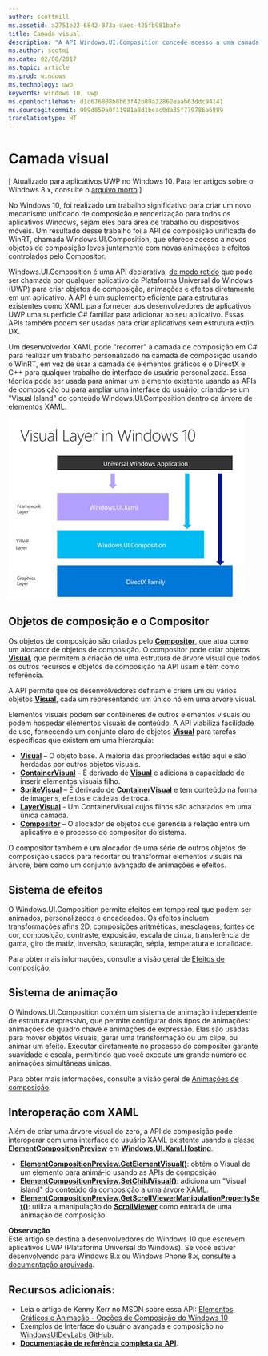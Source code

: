```yaml
---
author: scottmill
ms.assetid: a2751e22-6842-073a-daec-425fb981bafe
title: Camada visual
description: "A API Windows.UI.Composition concede acesso a uma camada de composição entre a camada de estrutura (XAML) e a camada de elementos gráficos (DirectX)."
ms.author: scotmi
ms.date: 02/08/2017
ms.topic: article
ms.prod: windows
ms.technology: uwp
keywords: windows 10, uwp
ms.openlocfilehash: d1c676808b8b63f42b89a22862eaab63ddc94141
ms.sourcegitcommit: 909d859a0f11981a8d1beac0da35f779786a6889
translationtype: HT
---
```

# <a name="visual-layer"></a>Camada visual

\[ Atualizado para aplicativos UWP no Windows 10. Para ler artigos sobre o Windows 8.x, consulte o [arquivo morto](http://go.microsoft.com/fwlink/p/?linkid=619132) \]

No Windows 10, foi realizado um trabalho significativo para criar um novo mecanismo unificado de composição e renderização para todos os aplicativos Windows, sejam eles para área de trabalho ou dispositivos móveis. Um resultado desse trabalho foi a API de composição unificada do WinRT, chamada Windows.UI.Composition, que oferece acesso a novos objetos de composição leves juntamente com novas animações e efeitos controlados pelo Compositor.

Windows.UI.Composition é uma API declarativa, [de modo retido](https://msdn.microsoft.com/library/windows/desktop/ff684178.aspx) que pode ser chamada por qualquer aplicativo da Plataforma Universal do Windows (UWP) para criar objetos de composição, animações e efeitos diretamente em um aplicativo. A API é um suplemento eficiente para estruturas existentes como XAML para fornecer aos desenvolvedores de aplicativos UWP uma superfície C# familiar para adicionar ao seu aplicativo. Essas APIs também podem ser usadas para criar aplicativos sem estrutura estilo DX.

Um desenvolvedor XAML pode "recorrer" à camada de composição em C# para realizar um trabalho personalizado na camada de composição usando o WinRT, em vez de usar a camada de elementos gráficos e o DirectX e C++ para qualquer trabalho de interface do usuário personalizada. Essa técnica pode ser usada para animar um elemento existente usando as APIs de composição ou para ampliar uma interface do usuário, criando-se um "Visual Island" do conteúdo Windows.UI.Composition dentro da árvore de elementos XAML.

![Disposição em camadas de estrutura de interface do usuário: a camada de estrutura (Windows.UI. XAML) baseia-se na camada visual (Windows.UI.Composition) que é baseada na camada de elementos gráficos (DirectX)](images/layers-win-ui-composition.png)
## <a name="span-idcompositionobjectsandthecompositorspanspan-idcompositionobjectsandthecompositorspanspan-idcompositionobjectsandthecompositorspancomposition-objects-and-the-compositor"></a><span id="Composition_Objects_and_The_Compositor"></span><span id="composition_objects_and_the_compositor"></span><span id="COMPOSITION_OBJECTS_AND_THE_COMPOSITOR"></span>Objetos de composição e o Compositor

Os objetos de composição são criados pelo [**Compositor**](https://msdn.microsoft.com/library/windows/apps/Dn706789), que atua como um alocador de objetos de composição. O compositor pode criar objetos [**Visual**](https://msdn.microsoft.com/library/windows/apps/Dn706858), que permitem a criação de uma estrutura de árvore visual que todos os outros recursos e objetos de composição na API usam e têm como referência.

A API permite que os desenvolvedores definam e criem um ou vários objetos [**Visual**](https://msdn.microsoft.com/library/windows/apps/Dn706858), cada um representando um único nó em uma árvore visual.

Elementos visuais podem ser contêineres de outros elementos visuais ou podem hospedar elementos visuais de conteúdo. A API viabiliza facilidade de uso, fornecendo um conjunto claro de objetos [**Visual**](https://msdn.microsoft.com/library/windows/apps/Dn706858) para tarefas específicas que existem em uma hierarquia:

-   [**Visual**](https://msdn.microsoft.com/library/windows/apps/Dn706858) – O objeto base. A maioria das propriedades estão aqui e são herdadas por outros objetos visuais.
-   [**ContainerVisual**](https://msdn.microsoft.com/library/windows/apps/Dn706810) – É derivado de [**Visual**](https://msdn.microsoft.com/library/windows/apps/Dn706858) e adiciona a capacidade de inserir elementos visuais filho.
-   [**SpriteVisual**](https://msdn.microsoft.com/library/windows/apps/Mt589433) – É derivado de [**ContainerVisual**](https://msdn.microsoft.com/library/windows/apps/Dn706810) e tem conteúdo na forma de imagens, efeitos e cadeias de troca.
-   [**LayerVisual**](https://msdn.microsoft.com/library/windows/apps/windows.ui.composition.layervisual.aspx) - Um ContainerVisual cujos filhos são achatados em uma única camada.  
-   [**Compositor**](https://msdn.microsoft.com/library/windows/apps/Dn706789) – O alocador de objetos que gerencia a relação entre um aplicativo e o processo do compositor do sistema.

O compositor também é um alocador de uma série de outros objetos de composição usados para recortar ou transformar elementos visuais na árvore, bem como um conjunto avançado de animações e efeitos.

## <a name="span-ideffectssystemspanspan-ideffectssystemspanspan-ideffectssystemspaneffects-system"></a><span id="Effects_System"></span><span id="effects_system"></span><span id="EFFECTS_SYSTEM"></span>Sistema de efeitos

O Windows.UI.Composition permite efeitos em tempo real que podem ser animados, personalizados e encadeados. Os efeitos incluem transformações afins 2D, composições aritméticas, mesclagens, fontes de cor, composição, contraste, exposição, escala de cinza, transferência de gama, giro de matiz, inversão, saturação, sépia, temperatura e tonalidade.

Para obter mais informações, consulte a visão geral de [Efeitos de composição](composition-effects.md).

## <a name="span-idanimationsystemspanspan-idanimationsystemspanspan-idanimationsystemspananimation-system"></a><span id="Animation_System"></span><span id="animation_system"></span><span id="ANIMATION_SYSTEM"></span>Sistema de animação

O Windows.UI.Composition contém um sistema de animação independente de estrutura expressivo, que permite configurar dois tipos de animações: animações de quadro chave e animações de expressão. Elas são usadas para mover objetos visuais, gerar uma transformação ou um clipe, ou animar um efeito. Executar diretamente no processo do compositor garante suavidade e escala, permitindo que você execute um grande número de animações simultâneas únicas.

Para obter mais informações, consulte a visão geral de [Animações de composição](composition-animation.md).

## <a name="span-idxamlinteroperationspanspan-idxamlinteroperationspanspan-idxamlinteroperationspanxaml-interoperation"></a><span id="XAML_Interoperation"></span><span id="xaml_interoperation"></span><span id="XAML_INTEROPERATION"></span>Interoperação com XAML

Além de criar uma árvore visual do zero, a API de composição pode interoperar com uma interface do usuário XAML existente usando a classe [**ElementCompositionPreview**](https://msdn.microsoft.com/library/windows/apps/Mt608976) em [**Windows.UI.Xaml.Hosting**](https://msdn.microsoft.com/library/windows/apps/Hh701908).

- [**ElementCompositionPreview.GetElementVisual()**](https://msdn.microsoft.com/library/windows/apps/windows.ui.xaml.hosting.elementcompositionpreview.getelementvisual): obtém o Visual de um elemento para animá-lo usando as APIs de composição
- [**ElementCompositionPreview.SetChildVisual()**](https://msdn.microsoft.com/library/windows/apps/windows.ui.xaml.hosting.elementcompositionpreview.setelementchildvisual): adiciona um "Visual island" do conteúdo da composição a uma árvore XAML.
- [**ElementCompositionPreview.GetScrollViewerManipulationPropertySet()**](https://msdn.microsoft.com/library/windows/apps/mt608980.aspx): utiliza a manipulação do [**ScrollViewer**](https://msdn.microsoft.com/library/windows/apps/windows.ui.xaml.controls.scrollviewer.aspx) como entrada de uma animação de composição


**Observação**  
Este artigo se destina a desenvolvedores do Windows 10 que escrevem aplicativos UWP (Plataforma Universal do Windows). Se você estiver desenvolvendo para Windows 8.x ou Windows Phone 8.x, consulte a [documentação arquivada](http://go.microsoft.com/fwlink/p/?linkid=619132).

 

## <a name="span-idadditionalresourcesspanspan-idadditionalresourcesspanspan-idadditionalresourcesspanadditional-resources"></a><span id="Additional_Resources_"></span><span id="additional_resources_"></span><span id="ADDITIONAL_RESOURCES_"></span>Recursos adicionais:

-   Leia o artigo de Kenny Kerr no MSDN sobre essa API: [Elementos Gráficos e Animação - Opções de Composição do Windows 10](https://msdn.microsoft.com/magazine/mt590968)
-   Exemplos de Interface do usuário avançada e composição no [WindowsUIDevLabs GitHub](https://github.com/microsoft/windowsuidevlabs).
-   [**Documentação de referência completa da API**](https://msdn.microsoft.com/library/windows/apps/Dn706878).


 

 




